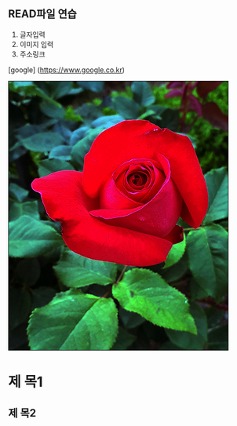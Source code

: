 ## READ파일 연습
1. 글자입력
2. 이미지 입력
3. 주소링크

[google] (https://www.google.co.kr)

![rose](./img/rose.jpg)

제  목1
===========

제  목2
-----------